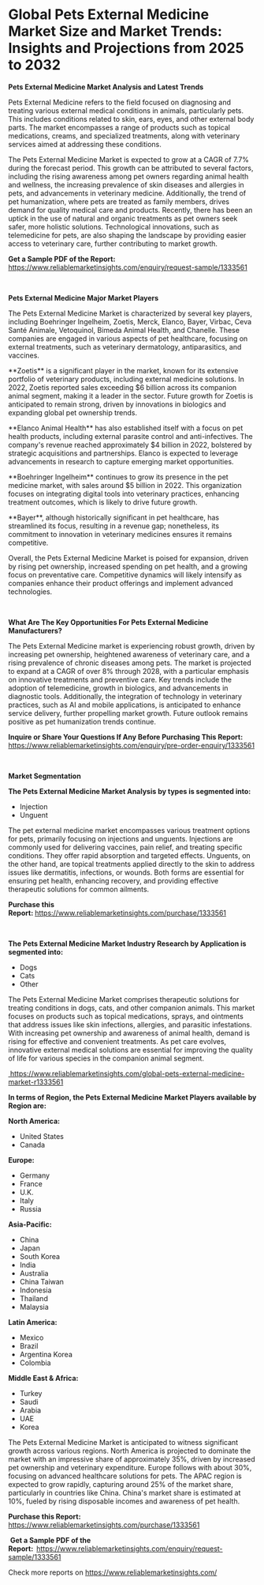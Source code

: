 <p><h1>Global Pets External Medicine Market Size and Market Trends: Insights and Projections from 2025 to 2032</h1></p><p><strong>Pets External Medicine Market Analysis and Latest Trends</strong></p>
<p><p>Pets External Medicine refers to the field focused on diagnosing and treating various external medical conditions in animals, particularly pets. This includes conditions related to skin, ears, eyes, and other external body parts. The market encompasses a range of products such as topical medications, creams, and specialized treatments, along with veterinary services aimed at addressing these conditions.</p><p>The Pets External Medicine Market is expected to grow at a CAGR of 7.7% during the forecast period. This growth can be attributed to several factors, including the rising awareness among pet owners regarding animal health and wellness, the increasing prevalence of skin diseases and allergies in pets, and advancements in veterinary medicine. Additionally, the trend of pet humanization, where pets are treated as family members, drives demand for quality medical care and products. Recently, there has been an uptick in the use of natural and organic treatments as pet owners seek safer, more holistic solutions. Technological innovations, such as telemedicine for pets, are also shaping the landscape by providing easier access to veterinary care, further contributing to market growth.</p></p>
<p><strong>Get a Sample PDF of the Report:&nbsp;</strong> <a href="https://www.reliablemarketinsights.com/enquiry/request-sample/1333561?utm_campaign=3186&utm_medium=2&utm_source=Github&utm_content=ia&utm_term=24032025&utm_id=pets-external-medicine">https://www.reliablemarketinsights.com/enquiry/request-sample/1333561</a></p>
<p>&nbsp;</p>
<p><strong>Pets External Medicine Major Market Players</strong></p>
<p><p>The Pets External Medicine Market is characterized by several key players, including Boehringer Ingelheim, Zoetis, Merck, Elanco, Bayer, Virbac, Ceva Santé Animale, Vetoquinol, Bimeda Animal Health, and Chanelle. These companies are engaged in various aspects of pet healthcare, focusing on external treatments, such as veterinary dermatology, antiparasitics, and vaccines.</p><p>**Zoetis** is a significant player in the market, known for its extensive portfolio of veterinary products, including external medicine solutions. In 2022, Zoetis reported sales exceeding $6 billion across its companion animal segment, making it a leader in the sector. Future growth for Zoetis is anticipated to remain strong, driven by innovations in biologics and expanding global pet ownership trends.</p><p>**Elanco Animal Health** has also established itself with a focus on pet health products, including external parasite control and anti-infectives. The company's revenue reached approximately $4 billion in 2022, bolstered by strategic acquisitions and partnerships. Elanco is expected to leverage advancements in research to capture emerging market opportunities.</p><p>**Boehringer Ingelheim** continues to grow its presence in the pet medicine market, with sales around $5 billion in 2022. This organization focuses on integrating digital tools into veterinary practices, enhancing treatment outcomes, which is likely to drive future growth.</p><p>**Bayer**, although historically significant in pet healthcare, has streamlined its focus, resulting in a revenue gap; nonetheless, its commitment to innovation in veterinary medicines ensures it remains competitive.</p><p>Overall, the Pets External Medicine Market is poised for expansion, driven by rising pet ownership, increased spending on pet health, and a growing focus on preventative care. Competitive dynamics will likely intensify as companies enhance their product offerings and implement advanced technologies.</p></p>
<p>&nbsp;</p>
<p><strong>What Are The Key Opportunities For Pets External Medicine Manufacturers?</strong></p>
<p><p>The Pets External Medicine market is experiencing robust growth, driven by increasing pet ownership, heightened awareness of veterinary care, and a rising prevalence of chronic diseases among pets. The market is projected to expand at a CAGR of over 8% through 2028, with a particular emphasis on innovative treatments and preventive care. Key trends include the adoption of telemedicine, growth in biologics, and advancements in diagnostic tools. Additionally, the integration of technology in veterinary practices, such as AI and mobile applications, is anticipated to enhance service delivery, further propelling market growth. Future outlook remains positive as pet humanization trends continue.</p></p>
<p><strong>Inquire or Share Your Questions If Any Before Purchasing This Report:</strong> <a href="https://www.reliablemarketinsights.com/enquiry/pre-order-enquiry/1333561?utm_campaign=3186&utm_medium=2&utm_source=Github&utm_content=ia&utm_term=24032025&utm_id=pets-external-medicine">https://www.reliablemarketinsights.com/enquiry/pre-order-enquiry/1333561</a></p>
<p>&nbsp;</p>
<p><strong>Market Segmentation</strong></p>
<p><strong>The Pets External Medicine Market Analysis by types is segmented into:</strong></p>
<p><ul><li>Injection</li><li>Unguent</li></ul></p>
<p><p>The pet external medicine market encompasses various treatment options for pets, primarily focusing on injections and unguents. Injections are commonly used for delivering vaccines, pain relief, and treating specific conditions. They offer rapid absorption and targeted effects. Unguents, on the other hand, are topical treatments applied directly to the skin to address issues like dermatitis, infections, or wounds. Both forms are essential for ensuring pet health, enhancing recovery, and providing effective therapeutic solutions for common ailments.</p></p>
<p><strong>Purchase this Report:&nbsp;</strong><a href="https://www.reliablemarketinsights.com/purchase/1333561?utm_campaign=3186&utm_medium=2&utm_source=Github&utm_content=ia&utm_term=24032025&utm_id=pets-external-medicine">https://www.reliablemarketinsights.com/purchase/1333561</a></p>
<p>&nbsp;</p>
<p><strong>The Pets External Medicine Market Industry Research by Application is segmented into:</strong></p>
<p><ul><li>Dogs</li><li>Cats</li><li>Other</li></ul></p>
<p><p>The Pets External Medicine Market comprises therapeutic solutions for treating conditions in dogs, cats, and other companion animals. This market focuses on products such as topical medications, sprays, and ointments that address issues like skin infections, allergies, and parasitic infestations. With increasing pet ownership and awareness of animal health, demand is rising for effective and convenient treatments. As pet care evolves, innovative external medical solutions are essential for improving the quality of life for various species in the companion animal segment.</p></p>
<p><a href="https://www.reliablemarketinsights.com/global-pets-external-medicine-market-r1333561?utm_campaign=3186&utm_medium=2&utm_source=Github&utm_content=ia&utm_term=24032025&utm_id=pets-external-medicine">&nbsp;https://www.reliablemarketinsights.com/global-pets-external-medicine-market-r1333561</a></p>
<p><strong>In terms of Region, the Pets External Medicine Market Players available by Region are:</strong></p>
<p>
    <p> <strong> North America: </strong>
        <ul>
            <li>United States</li>
            <li>Canada</li>
        </ul>
        </p> 
    <p> <strong> Europe: </strong>
        <ul>
            <li>Germany</li>
            <li>France</li>
            <li>U.K.</li>
            <li>Italy</li>
            <li>Russia</li>
        </ul>
        </p> 
    <p> <strong> Asia-Pacific: </strong>
        <ul>
            <li>China</li>
            <li>Japan</li>
            <li>South Korea</li>
            <li>India</li>
            <li>Australia</li>
            <li>China Taiwan</li>
            <li>Indonesia</li>
            <li>Thailand</li>
            <li>Malaysia</li>
        </ul>
        </p> 
    <p> <strong> Latin America: </strong>
        <ul>
            <li>Mexico</li>
            <li>Brazil</li>
            <li>Argentina Korea</li>
            <li>Colombia</li>
        </ul>
        </p> 
    <p> <strong> Middle East & Africa: </strong>
        <ul>
            <li>Turkey</li>
            <li>Saudi</li>
            <li>Arabia</li>
            <li>UAE</li>
            <li>Korea</li>
        </ul>
    </p>
    </p>
<p><p>The Pets External Medicine Market is anticipated to witness significant growth across various regions. North America is projected to dominate the market with an impressive share of approximately 35%, driven by increased pet ownership and veterinary expenditure. Europe follows with about 30%, focusing on advanced healthcare solutions for pets. The APAC region is expected to grow rapidly, capturing around 25% of the market share, particularly in countries like China. China's market share is estimated at 10%, fueled by rising disposable incomes and awareness of pet health.</p></p>
<p><strong>Purchase this Report: </strong><a href="https://www.reliablemarketinsights.com/purchase/1333561?utm_campaign=3186&utm_medium=2&utm_source=Github&utm_content=ia&utm_term=24032025&utm_id=pets-external-medicine">https://www.reliablemarketinsights.com/purchase/1333561</a></p>
<p>&nbsp;<strong>Get a Sample PDF of the Report:&nbsp;&nbsp;</strong><a href="https://www.reliablemarketinsights.com/enquiry/request-sample/1333561?utm_campaign=3186&utm_medium=2&utm_source=Github&utm_content=ia&utm_term=24032025&utm_id=pets-external-medicine">https://www.reliablemarketinsights.com/enquiry/request-sample/1333561</a></p>
<p><strong></strong></p>
<p>Check more reports on <a href="https://www.reliablemarketinsights.com/?utm_campaign=3186&utm_medium=2&utm_source=Github&utm_content=ia&utm_term=24032025&utm_id=pets-external-medicine">https://www.reliablemarketinsights.com/</a></p>